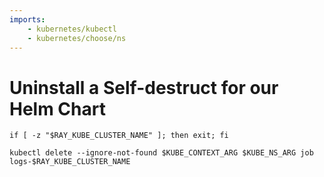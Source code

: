 ```yaml
---
imports:
    - kubernetes/kubectl
    - kubernetes/choose/ns
---
```


# Uninstall a Self-destruct for our Helm Chart

```shell
if [ -z "$RAY_KUBE_CLUSTER_NAME" ]; then exit; fi

kubectl delete --ignore-not-found $KUBE_CONTEXT_ARG $KUBE_NS_ARG job logs-$RAY_KUBE_CLUSTER_NAME
```

